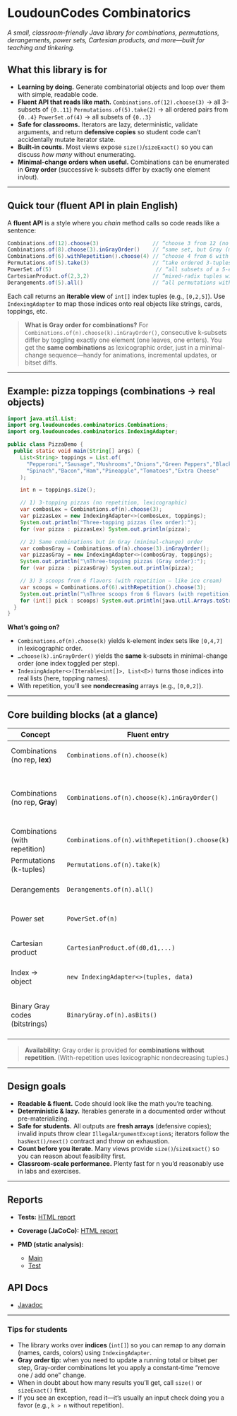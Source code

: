 # LoudounCodes Combinatorics

*A small, classroom-friendly Java library for combinations, permutations, derangements, power sets, Cartesian products, and more—built for teaching and tinkering.*

## What this library is for

* **Learning by doing.** Generate combinatorial objects and loop over them with simple, readable code.
* **Fluent API that reads like math.**
  `Combinations.of(12).choose(3)` → all 3-subsets of `{0..11}`
  `Permutations.of(5).take(2)` → all ordered pairs from `{0..4}`
  `PowerSet.of(4)` → all subsets of `{0..3}`
* **Safe for classrooms.** Iterators are lazy, deterministic, validate arguments, and return **defensive copies** so student code can’t accidentally mutate iterator state.
* **Built-in counts.** Most views expose `size()`/`sizeExact()` so you can discuss *how many* without enumerating.
* **Minimal-change orders when useful.** Combinations can be enumerated in **Gray order** (successive k-subsets differ by exactly one element in/out).

---

## Quick tour (fluent API in plain English)

A **fluent API** is a style where you *chain* method calls so code reads like a sentence:

```java
Combinations.of(12).choose(3)                 // “choose 3 from 12 (no repetition)”
Combinations.of(8).choose(3).inGrayOrder()    // “same set, but Gray (minimal-change) order”
Combinations.of(6).withRepetition().choose(4) // “choose 4 from 6 with repetition”
Permutations.of(5).take(3)                    // “take ordered 3-tuples without repetition”
PowerSet.of(5)                                 // “all subsets of a 5-element set”
CartesianProduct.of(2,3,2)                    // “mixed-radix tuples with dims 2×3×2”
Derangements.of(5).all()                      // “all permutations with no fixed points”
````

Each call returns an **iterable view** of `int[]` index tuples (e.g., `[0,2,5]`). Use `IndexingAdapter` to map those indices onto real objects like strings, cards, toppings, etc.

> **What is Gray order for combinations?**
> For `Combinations.of(n).choose(k).inGrayOrder()`, consecutive k-subsets differ by toggling exactly one element (one leaves, one enters). You get the **same combinations** as lexicographic order, just in a minimal-change sequence—handy for animations, incremental updates, or bitset diffs.

---

## Example: pizza toppings (combinations → real objects)

```java
import java.util.List;
import org.loudouncodes.combinatorics.Combinations;
import org.loudouncodes.combinatorics.IndexingAdapter;

public class PizzaDemo {
  public static void main(String[] args) {
    List<String> toppings = List.of(
      "Pepperoni","Sausage","Mushrooms","Onions","Green Peppers","Black Olives",
      "Spinach","Bacon","Ham","Pineapple","Tomatoes","Extra Cheese"
    );

    int n = toppings.size();

    // 1) 3-topping pizzas (no repetition, lexicographic)
    var combosLex = Combinations.of(n).choose(3);
    var pizzasLex = new IndexingAdapter<>(combosLex, toppings);
    System.out.println("Three-topping pizzas (lex order):");
    for (var pizza : pizzasLex) System.out.println(pizza);

    // 2) Same combinations but in Gray (minimal-change) order
    var combosGray = Combinations.of(n).choose(3).inGrayOrder();
    var pizzasGray = new IndexingAdapter<>(combosGray, toppings);
    System.out.println("\nThree-topping pizzas (Gray order):");
    for (var pizza : pizzasGray) System.out.println(pizza);

    // 3) 3 scoops from 6 flavors (with repetition — like ice cream)
    var scoops = Combinations.of(6).withRepetition().choose(3);
    System.out.println("\nThree scoops from 6 flavors (with repetition):");
    for (int[] pick : scoops) System.out.println(java.util.Arrays.toString(pick));
  }
}
```

**What’s going on?**

* `Combinations.of(n).choose(k)` yields k-element index sets like `[0,4,7]` in lexicographic order.
* `…choose(k).inGrayOrder()` yields the **same** k-subsets in minimal-change order (one index toggled per step).
* `IndexingAdapter<>(Iterable<int[]>, List<E>)` turns those indices into real lists (here, topping names).
* With repetition, you’ll see **nondecreasing** arrays (e.g., `[0,0,2]`).

---

## Core building blocks (at a glance)

| Concept                         | Fluent entry                                    | Returns             | Notes                                                            |
| ------------------------------- | ----------------------------------------------- | ------------------- | ---------------------------------------------------------------- |
| Combinations (no rep, **lex**)  | `Combinations.of(n).choose(k)`                  | `Iterable<int[]>`   | Lexicographic order; `size()` = C(n,k)                           |
| Combinations (no rep, **Gray**) | `Combinations.of(n).choose(k).inGrayOrder()`    | `Iterable<int[]>`   | **Minimal-change** sequence (same set as lex); `size()` = C(n,k) |
| Combinations (with repetition)  | `Combinations.of(n).withRepetition().choose(k)` | `Iterable<int[]>`   | Nondecreasing arrays; `size()` = C(n+k−1,k)                      |
| Permutations (k-tuples)         | `Permutations.of(n).take(k)`                    | `Iterable<int[]>`   | Lexicographic; `size()` = P(n,k)                                 |
| Derangements                    | `Derangements.of(n).all()`                      | `Iterable<int[]>`   | No fixed points; `size()` = subfactorial                         |
| Power set                       | `PowerSet.of(n)`                                | `Iterable<int[]>`   | Size-then-lex order; `count()` = 2^n                             |
| Cartesian product               | `CartesianProduct.of(d0,d1,...)`                | `Iterable<int[]>`   | Rightmost coordinate varies fastest                              |
| Index → object                  | `new IndexingAdapter<>(tuples, data)`           | `Iterable<List<E>>` | Defensive copies each step                                       |
| Binary Gray codes (bitstrings)  | `BinaryGray.of(n).asBits()`                     | `Iterable<int[]>`   | Minimal-change bit patterns (for demos and visualizations)       |

> **Availability:** Gray order is provided for **combinations without repetition**. (With-repetition uses lexicographic nondecreasing tuples.)

---

## Design goals

* **Readable & fluent.** Code should look like the math you’re teaching.
* **Deterministic & lazy.** Iterables generate in a documented order without pre-materializing.
* **Safe for students.** All outputs are **fresh arrays** (defensive copies); invalid inputs throw clear `IllegalArgumentException`s; iterators follow the `hasNext()/next()` contract and throw on exhaustion.
* **Count before you iterate.** Many views provide `size()`/`sizeExact()` so you can reason about feasibility first.
* **Classroom-scale performance.** Plenty fast for n you’d reasonably use in labs and exercises.

---

## Reports

* **Tests:** [HTML report](./reports/tests/index.html)
* **Coverage (JaCoCo):** [HTML report](./reports/coverage/index.html)
* **PMD (static analysis):**

  * [Main](./reports/pmd/main.html)
  * [Test](./reports/pmd/test.html)

## API Docs

* [Javadoc](./reports/api/)

---

### Tips for students

* The library works over **indices** (`int[]`) so you can remap to any domain (names, cards, colors) using `IndexingAdapter`.
* **Gray order tip:** when you need to update a running total or bitset per step, Gray-order combinations let you apply a constant-time “remove one / add one” change.
* When in doubt about how many results you’ll get, call `size()` or `sizeExact()` first.
* If you see an exception, read it—it’s usually an input check doing you a favor (e.g., `k > n` without repetition).
